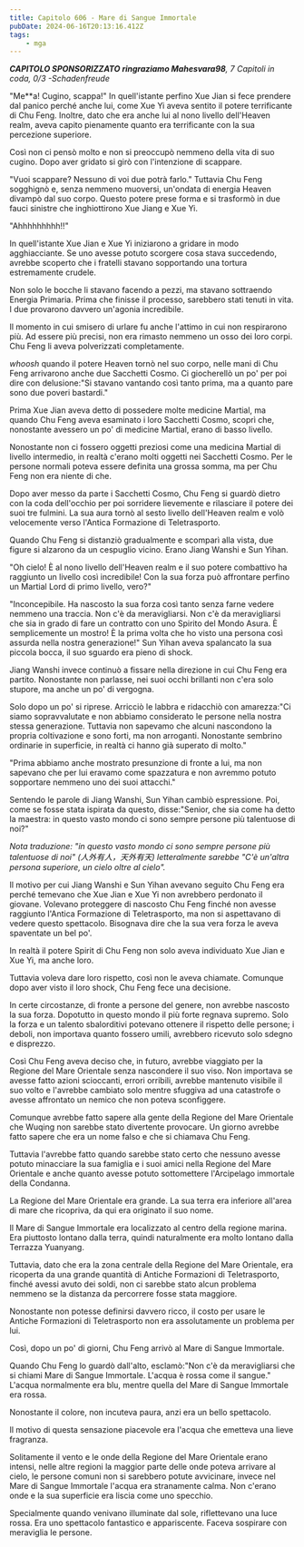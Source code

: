 ```yaml
---
title: Capitolo 606 - Mare di Sangue Immortale
pubDate: 2024-06-16T20:13:16.412Z
tags:
    - mga
---
```



<em><strong>CAPITOLO SPONSORIZZATO ringraziamo Mahesvara98</strong>,
7 Capitoli in coda, 0/3
-Schadenfreude</em>


"Me**a! Cugino, scappa!" In quell'istante perfino Xue Jian si fece prendere dal panico perché anche lui, come Xue Yi aveva sentito il potere terrificante di Chu Feng.
Inoltre, dato che era anche lui al nono livello dell'Heaven realm, aveva capito pienamente quanto era terrificante con la sua percezione superiore.


Così non ci pensò molto e non si preoccupò nemmeno della vita di suo cugino. Dopo aver gridato si girò con l'intenzione di scappare.


"Vuoi scappare? Nessuno di voi due potrà farlo." Tuttavia Chu Feng sogghignò e, senza nemmeno muoversi, un'ondata di energia Heaven divampò dal suo corpo. Questo potere prese forma e si trasformò in due fauci sinistre che inghiottirono Xue Jiang e Xue Yi.


"Ahhhhhhhhh!!"


In quell'istante Xue Jian e Xue Yi iniziarono a gridare in modo agghiacciante. Se uno avesse potuto scorgere cosa stava succedendo, avrebbe scoperto che i fratelli stavano sopportando una tortura estremamente crudele.


Non solo le bocche li stavano facendo a pezzi, ma stavano sottraendo Energia Primaria. Prima che finisse il processo, sarebbero stati tenuti in vita. I due provarono davvero un'agonia incredibile.


Il momento in cui smisero di urlare fu anche l'attimo in cui non respirarono più. Ad essere più precisi, non era rimasto nemmeno un osso dei loro corpi. Chu Feng li aveva polverizzati completamente.


*whoosh* quando il potere Heaven tornò nel suo corpo, nelle mani di Chu Feng arrivarono anche due Sacchetti Cosmo. Ci giocherellò un po' per poi dire con delusione:"Si stavano vantando così tanto prima, ma a quanto pare sono due poveri bastardi."


Prima Xue Jian aveva detto di possedere molte medicine Martial, ma quando Chu Feng aveva esaminato i loro Sacchetti Cosmo, scoprì che, nonostante avessero un po' di medicine Martial, erano di basso livello.


Nonostante non ci fossero oggetti preziosi come una medicina Martial di livello intermedio, in realtà c'erano molti oggetti nei Sacchetti Cosmo. Per le persone normali poteva essere definita una grossa somma, ma per Chu Feng non era niente di che.


Dopo aver messo da parte i Sacchetti Cosmo, Chu Feng si guardò dietro con la coda dell'occhio per poi sorridere lievemente e rilasciare il potere dei suoi tre fulmini. La sua aura tornò al sesto livello dell'Heaven realm e volò velocemente verso l'Antica Formazione di Teletrasporto.


Quando Chu Feng si distanziò gradualmente e scomparì alla vista, due figure si alzarono da un cespuglio vicino. Erano Jiang Wanshi e Sun Yihan.


"Oh cielo! È al nono livello dell'Heaven realm e il suo potere combattivo ha raggiunto un livello così incredibile! Con la sua forza può affrontare perfino un Martial Lord di primo livello, vero?"


"Inconcepibile. Ha nascosto la sua forza così tanto senza farne vedere nemmeno una traccia. Non c'è da meravigliarsi. Non c'è da meravigliarsi che sia in grado di fare un contratto con uno Spirito del Mondo Asura. È semplicemente un mostro! È la prima volta che ho visto una persona così assurda nella nostra generazione!" Sun Yihan aveva spalancato la sua piccola bocca, il suo sguardo era pieno di shock.


Jiang Wanshi invece continuò a fissare nella direzione in cui Chu Feng era partito. Nonostante non parlasse, nei suoi occhi brillanti non c'era solo stupore, ma anche un po' di vergogna.


Solo dopo un po' si riprese. Arricciò le labbra e ridacchiò con amarezza:"Ci siamo sopravvalutate e non abbiamo considerato le persone nella nostra stessa generazione. Tuttavia non sapevamo che alcuni nascondono la propria coltivazione e sono forti, ma non arroganti. Nonostante sembrino ordinarie in superficie, in realtà ci hanno già superato di molto."


"Prima abbiamo anche mostrato presunzione di fronte a lui, ma non sapevano che per lui eravamo come spazzatura e non avremmo potuto sopportare nemmeno uno dei suoi attacchi."


Sentendo le parole di Jiang Wanshi, Sun Yihan cambiò espressione. Poi, come se fosse stata ispirata da questo, disse:"Senior, che sia come ha detto la maestra: in questo vasto mondo ci sono sempre persone più talentuose di noi?"


<em>Nota traduzione: "in questo vasto mondo ci sono sempre persone più talentuose di noi" (人外有人，天外有天) letteralmente sarebbe "C'è un'altra persona superiore, un cielo oltre al cielo".</em>


Il motivo per cui Jiang Wanshi e Sun Yihan avevano seguito Chu Feng era perché temevano che Xue Jian e Xue Yi non avrebbero perdonato il giovane. Volevano proteggere di nascosto Chu Feng finché non avesse raggiunto l'Antica Formazione di Teletrasporto, ma non si aspettavano di vedere questo spettacolo. Bisognava dire che la sua vera forza le aveva spaventate un bel po'.


In realtà il potere Spirit di Chu Feng non solo aveva individuato Xue Jian e Xue Yi, ma anche loro.


Tuttavia voleva dare loro rispetto, così non le aveva chiamate. Comunque dopo aver visto il loro shock, Chu Feng fece una decisione.


In certe circostanze, di fronte a persone del genere, non avrebbe nascosto la sua forza. Dopotutto in questo mondo il più forte regnava supremo. Solo la forza e un talento sbalorditivi potevano ottenere il rispetto delle persone; i deboli, non importava quanto fossero umili, avrebbero ricevuto solo sdegno e disprezzo.


Così Chu Feng aveva deciso che, in futuro, avrebbe viaggiato per la Regione del Mare Orientale senza nascondere il suo viso. Non importava se avesse fatto azioni scioccanti, errori orribili, avrebbe mantenuto visibile il suo volto e l'avrebbe cambiato solo mentre sfuggiva ad una catastrofe o avesse affrontato un nemico che non poteva sconfiggere.


Comunque avrebbe fatto sapere alla gente della Regione del Mare Orientale che Wuqing non sarebbe stato divertente provocare. Un giorno avrebbe fatto sapere che era un nome falso e che si chiamava Chu Feng.


Tuttavia l'avrebbe fatto quando sarebbe stato certo che nessuno avesse potuto minacciare la sua famiglia e i suoi amici nella Regione del Mare Orientale e anche quanto avesse potuto sottomettere l'Arcipelago immortale della Condanna.


La Regione del Mare Orientale era grande. La sua terra era inferiore all'area di mare che ricopriva, da qui era originato il suo nome.


Il Mare di Sangue Immortale era localizzato al centro della regione marina. Era piuttosto lontano dalla terra, quindi naturalmente era molto lontano dalla Terrazza Yuanyang.


Tuttavia, dato che era la zona centrale della Regione del Mare Orientale, era ricoperta da una grande quantità di Antiche Formazioni di Teletrasporto, finché avessi avuto dei soldi, non ci sarebbe stato alcun problema nemmeno se la distanza da percorrere fosse stata maggiore.


Nonostante non potesse definirsi davvero ricco, il costo per usare le Antiche Formazioni di Teletrasporto non era assolutamente un problema per lui.


Così, dopo un po' di giorni, Chu Feng arrivò al Mare di Sangue Immortale.


Quando Chu Feng lo guardò dall'alto, esclamò:"Non c'è da meravigliarsi che si chiami Mare di Sangue Immortale. L'acqua è rossa come il sangue." L'acqua normalmente era blu, mentre quella del Mare di Sangue Immortale era rossa.


Nonostante il colore, non incuteva paura, anzi era un bello spettacolo.


Il motivo di questa sensazione piacevole era l'acqua che emetteva una lieve fragranza.


Solitamente il vento e le onde della Regione del Mare Orientale erano intensi, nelle altre regioni la maggior parte delle onde poteva arrivare al cielo, le persone comuni non si sarebbero potute avvicinare, invece nel Mare di Sangue Immortale l'acqua era stranamente calma. Non c'erano onde e la sua superficie era liscia come uno specchio.


Specialmente quando venivano illuminate dal sole, riflettevano una luce rossa. Era uno spettacolo fantastico e appariscente. Faceva sospirare con meraviglia le persone.
                                


                                



